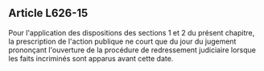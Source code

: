 Article L626-15
----
Pour l'application des dispositions des sections 1 et 2 du présent chapitre, la
prescription de l'action publique ne court que du jour du jugement prononçant
l'ouverture de la procédure de redressement judiciaire lorsque les faits
incriminés sont apparus avant cette date.
